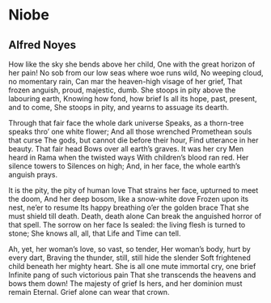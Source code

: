 # Niobe
## Alfred Noyes
How like the sky she bends above her child,
One with the great horizon of her pain!
No sob from our low seas where woe runs wild,
No weeping cloud, no momentary rain,
Can mar the heaven-high visage of her grief,
That frozen anguish, proud, majestic, dumb.
She stoops in pity above the labouring earth,
Knowing how fond, how brief
Is all its hope, past, present, and to come,
She stoops in pity, and yearns to assuage its dearth.

Through that fair face the whole dark universe
Speaks, as a thorn-tree speaks thro’ one white flower;
And all those wrenched Promethean souls that curse
The gods, but cannot die before their hour,
Find utterance in her beauty. That fair head
Bows over all earth’s graves. It was her cry
Men heard in Rama when the twisted ways
With children’s blood ran red.
Her silence towers to Silences on high;
And, in her face, the whole earth’s anguish prays.

It is the pity, the pity of human love
That strains her face, upturned to meet the doom,
And her deep bosom, like a snow-white dove
Frozen upon its nest, ne’er to resume
Its happy breathing o’er the golden brace
That she must shield till death. Death, death alone
Can break the anguished horror of that spell.
The sorrow on her face
Is sealed: the living flesh is turned to stone;
She knows all, all, that Life and Time can tell.

Ah, yet, her woman’s love, so vast, so tender,
Her woman’s body, hurt by every dart,
Braving the thunder, still, still hide the slender
Soft frightened child beneath her mighty heart.
She is all one mute immortal cry, one brief
Infinite pang of such victorious pain
That she transcends the heavens and bows them down!
The majesty of grief
Is hers, and her dominion must remain
Eternal. Grief alone can wear that crown.